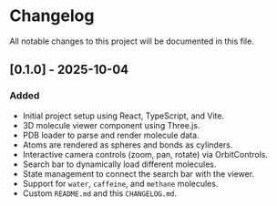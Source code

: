 # Changelog

All notable changes to this project will be documented in this file.

## [0.1.0] - 2025-10-04

### Added

- Initial project setup using React, TypeScript, and Vite.
- 3D molecule viewer component using Three.js.
- PDB loader to parse and render molecule data.
- Atoms are rendered as spheres and bonds as cylinders.
- Interactive camera controls (zoom, pan, rotate) via OrbitControls.
- Search bar to dynamically load different molecules.
- State management to connect the search bar with the viewer.
- Support for `water`, `caffeine`, and `methane` molecules.
- Custom `README.md` and this `CHANGELOG.md`.
